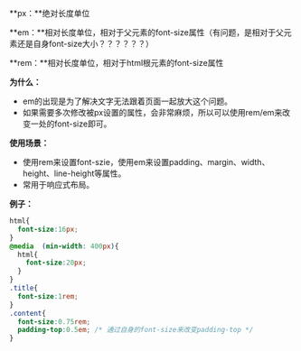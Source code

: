 **px：**绝对长度单位

**em：**相对长度单位，相对于父元素的font-size属性（有问题，是相对于父元素还是自身font-size大小？？？？？？）

**rem：**相对长度单位，相对于html根元素的font-size属性

**为什么：**

- em的出现是为了解决文字无法跟着页面一起放大这个问题。
- 如果需要多次修改被px设置的属性，会非常麻烦，所以可以使用rem/em来改变一处的font-size即可。

**使用场景：**

- 使用rem来设置font-szie，使用em来设置padding、margin、width、height、line-height等属性。
- 常用于响应式布局。

**例子：**

```css
html{
  font-size:16px;
}
@media  (min-width: 400px){
  html{
    font-size:20px;
  }
}
.title{
  font-size:1rem;
}
.content{
  font-size:0.75rem;
  padding-top:0.5em; /* 通过自身的font-size来改变padding-top */
}
```

